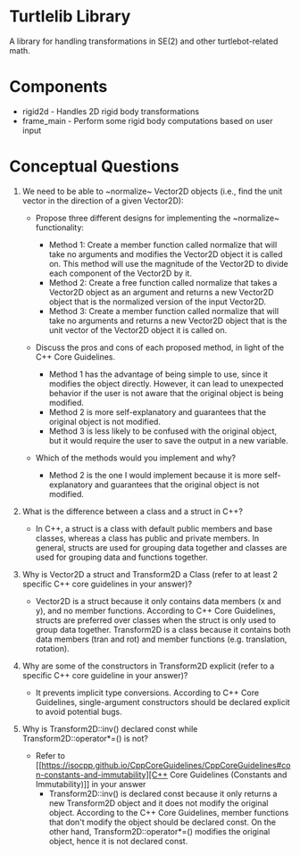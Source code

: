 # Turtlelib Library
A library for handling transformations in SE(2) and other turtlebot-related math.

# Components
- rigid2d - Handles 2D rigid body transformations
- frame_main - Perform some rigid body computations based on user input

# Conceptual Questions
1. We need to be able to ~normalize~ Vector2D objects (i.e., find the unit vector in the direction of a given Vector2D):
   - Propose three different designs for implementing the ~normalize~ functionality:
        * Method 1: Create a member function called normalize that will take no arguments and modifies the Vector2D object it is called on. This method will use the magnitude of the Vector2D to divide each component of the Vector2D by it.
        * Method 2: Create a free function called normalize that takes a Vector2D object as an argument and returns a new Vector2D object that is the normalized version of the input Vector2D.
        * Method 3: Create a member function called normalize that will take no arguments and returns a new Vector2D object that is the unit vector of the Vector2D object it is called on.

   - Discuss the pros and cons of each proposed method, in light of the C++ Core Guidelines.
        * Method 1 has the advantage of being simple to use, since it modifies the object directly.
        However, it can lead to unexpected behavior if the user is not aware that the original object is being modified.
        * Method 2 is more self-explanatory and guarantees that the original object is not modified.
        * Method 3 is less likely to be confused with the original object, but it would require the user to save the output in a new variable.

   - Which of the methods would you implement and why?
        * Method 2 is the one I would implement because it is more self-explanatory and guarantees that the original object is not modified.

2. What is the difference between a class and a struct in C++?
    * In C++, a struct is a class with default public members and base classes, whereas a class has public and private members. In general, structs are used for grouping data together and classes are used for grouping data and functions together.

3. Why is Vector2D a struct and Transform2D a Class (refer to at least 2 specific C++ core guidelines in your answer)?
    * Vector2D is a struct because it only contains data members (x and y), and no member functions. According to C++ Core Guidelines, structs are preferred over classes when the struct is only used to group data together. Transform2D is a class because it contains both data members (tran and rot) and member functions (e.g. translation, rotation).

4. Why are some of the constructors in Transform2D explicit (refer to a specific C++ core guideline in your answer)?
    * It prevents implicit type conversions. According to C++ Core Guidelines, single-argument constructors should be declared explicit to avoid potential bugs.

5. Why is Transform2D::inv() declared const while Transform2D::operator*=() is not?
   - Refer to [[https://isocpp.github.io/CppCoreGuidelines/CppCoreGuidelines#con-constants-and-immutability][C++ Core Guidelines (Constants and Immutability)]] in your answer
        * Transform2D::inv() is declared const because it only returns a new Transform2D object and it does not modify the original object. According to the C++ Core Guidelines, member functions that don't modify the object should be declared const. On the other hand, Transform2D::operator*=() modifies the original object, hence it is not declared const.
